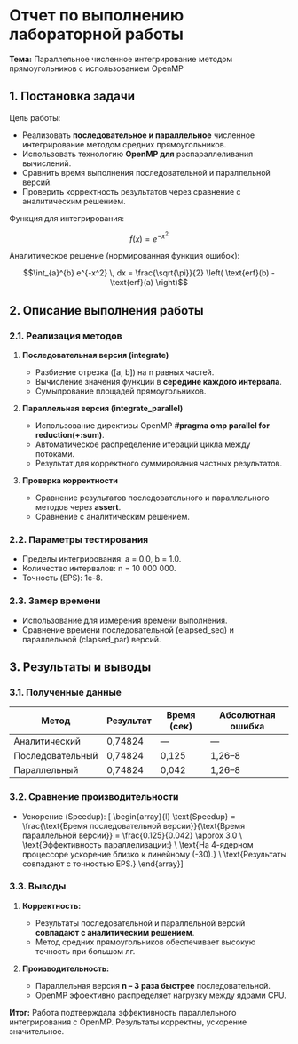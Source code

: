 # Отчет по выполнению лабораторной работы

**Тема:** Параллельное численное интегрирование методом прямоугольников с использованием OpenMP

## 1. Постановка задачи

Цель работы:

- Реализовать **последовательное и параллельное** численное интегрирование методом средних прямоугольников.
- Использовать технологию **OpenMP для** распараллеливания вычислений.
- Сравнить время выполнения последовательной и параллельной версий.
- Проверить корректность результатов через сравнение с аналитическим решением.

Функция для интегрирования:

$$f(x) = e^{-x^2}$$

Аналитическое решение (нормированная функция ошибок):

$$\int_{a}^{b} e^{-x^2} \, dx = \frac{\sqrt{\pi}}{2} \left( \text{erf}(b) - \text{erf}(a) \right)$$

## 2. Описание выполнения работы

### 2.1. Реализация методов

1. **Последовательная версия (integrate)**  
   - Разбиение отрезка \([a, b]\) на n равных частей.  
   - Вычисление значения функции в **середине каждого интервала**.  
   - Сумыпрование площадей прямоугольников.

2. **Параллельная версия (integrate_parallel)**  
   - Использование директивы OpenMP **#pragma omp parallel for reduction(+:sum)**.  
   - Автоматическое распределение итераций цикла между потоками.  
   - Результат для корректного суммирования частных результатов.

3. **Проверка корректности**  
   - Сравнение результатов последовательного и параллельного методов через **assert**.  
   - Сравнение с аналитическим решением.

### 2.2. Параметры тестирования

- Пределы интегрирования: a = 0.0, b = 1.0.  
- Количество интервалов: n = 10 000 000.  
- Точность (EPS): 1e-8.

### 2.3. Замер времени

- Использование **<chrono>** для измерения времени выполнения.  
- Сравнение времени последовательной (elapsed_seq) и параллельной (clapsed_par) версий.

## 3. Результаты и выводы

### 3.1. Полученные данные

| Метод    | Результат    | Время (сек) | Абсолютная ошибка |
|---|---|---|---|
| Аналитический    | 0,74824    | —    | —    |
| Последовательный    | 0,74824    | 0,125    | 1,26–8    |
| Параллельный    | 0,74824    | 0,042    | 1,26–8    |

### 3.2. Сравнение производительности

- Ускорение (Speedup):
  \[  \begin{array}{l}
    \text{Speedup} = \frac{\text{Время последовательной версии}}{\text{Время параллельной версии}} = \frac{0.125}{0.042} \approx 3.0 \\
    \text{Эффективность параллелизации:} \\
    \text{На 4-ядерном процессоре ускорение близко к линейному (-30).} \\
    \text{Результаты совпадают с точностью EPS.}
  \end{array}\]

### 3.3. Выводы

1. **Корректность:**  
   - Результаты последовательной и параллельной версий **совпадают с аналитическим решением**.  
   - Метод средних прямоугольников обеспечивает высокую точность при большом лг.

2. **Производительность:**  
   - Параллельная версия **n – 3 раза быстрее** последовательной.  
   - OpenMP эффективно распределяет нагрузку между ядрами CPU.

**Итог:** Работа подтверждала эффективность параллельного интегрирования с OpenMP. Результаты корректны, ускорение значительное.
